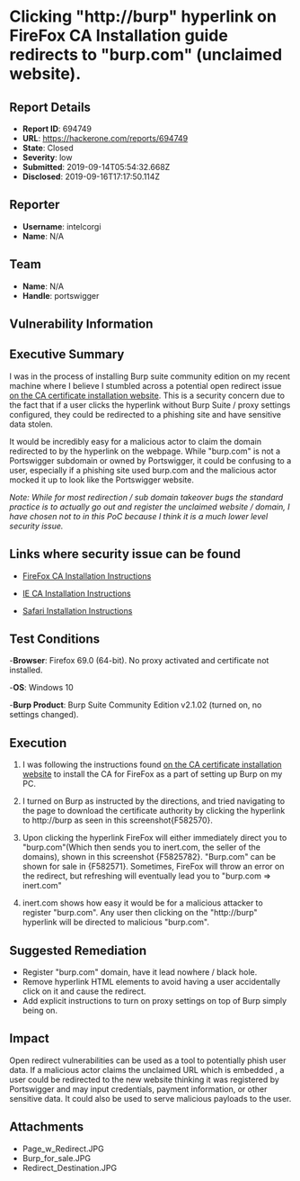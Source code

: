 # Clicking "http://burp" hyperlink on FireFox CA Installation guide redirects to "burp.com" (unclaimed website).

## Report Details
- **Report ID**: 694749
- **URL**: https://hackerone.com/reports/694749
- **State**: Closed
- **Severity**: low
- **Submitted**: 2019-09-14T05:54:32.668Z
- **Disclosed**: 2019-09-16T17:17:50.114Z

## Reporter
- **Username**: intelcorgi
- **Name**: N/A

## Team
- **Name**: N/A
- **Handle**: portswigger

## Vulnerability Information
Executive Summary
---------------------------------------------------
 I was in the process of installing Burp suite community edition on my recent machine where I believe I stumbled across a potential open redirect issue [on the CA certificate installation website](https://support.portswigger.net/customer/portal/articles/1783087-Installing_Installing%20CA%20Certificate%20-%20FF.html). This is a security concern due to the fact that if a user clicks the hyperlink without Burp Suite / proxy settings configured, they could be redirected to a phishing site and have sensitive data stolen. 
 
 It would be incredibly easy for a malicious actor to claim the domain redirected to by the hyperlink on the webpage. While "burp.com" is not a Portswigger subdomain or owned by Portswigger, it could be confusing to a user, especially if a phishing site used burp.com and the malicious actor mocked it up to look like the Portswigger website.

*Note: While for most redirection / sub domain takeover bugs the standard practice is to actually go out and register the unclaimed website / domain, I have chosen not to in this PoC because I think it is a much lower level security issue.* 


Links where security issue can be found
---------------------------------------------------
- [FireFox CA Installation Instructions](https://support.portswigger.net/customer/portal/articles/1783087-Installing_Installing%20CA%20Certificate%20-%20FF.html)

- [IE CA Installation Instructions](https://support.portswigger.net/customer/portal/articles/1783080-Installing_Installing%20CA%20Certificate%20-%20IE.html)

- [Safari Installation Instructions](https://support.portswigger.net/customer/portal/articles/1783096-Installing_Installing%20CA%20Certificate%20-%20Safari.html)


Test Conditions
---------------------------------------------------
-**Browser**: Firefox 69.0 (64-bit). No proxy activated and certificate not installed.

-**OS**: Windows 10

-**Burp Product**: Burp Suite Community Edition v2.1.02 (turned on, no settings changed).


Execution
---------------------------------------------------
1. I was following the instructions found [on the CA certificate installation website](https://support.portswigger.net/customer/portal/articles/1783087-Installing_Installing%20CA%20Certificate%20-%20FF.html) to install the CA for FireFox as a part of setting up Burp on my PC. 

2. I turned on Burp as instructed by the directions, and tried navigating to the page to download the certificate authority by clicking the hyperlink to http://burp as seen in this screenshot{F582570}. 

3. Upon clicking the hyperlink FireFox will either immediately direct you to "burp.com"(Which then sends you to inert.com, the seller of the domains), shown in this screenshot {F5825782}. "Burp.com" can be shown for sale in {F582571}. Sometimes, FireFox will throw an error on the redirect, but refreshing will eventually lead you to "burp.com => inert.com"

4. inert.com shows how easy it would be for a malicious attacker to register "burp.com". Any user then clicking on the "http://burp" hyperlink will be directed to malicious "burp.com".


Suggested Remediation
---------------------------------------------------
- Register "burp.com" domain, have it lead nowhere / black hole.
- Remove hyperlink HTML elements to avoid having a user accidentally click on it and cause the redirect.
- Add explicit instructions to turn on proxy settings on top of Burp simply being on.

## Impact

Open redirect vulnerabilities can be used as a tool to potentially phish user data. If a malicious actor claims the unclaimed URL which is embedded , a user could be redirected to the new website thinking it was registered by Portswigger and may input credentials, payment information, or other sensitive data. It could also be used to serve malicious payloads to the user.

## Attachments
- Page_w_Redirect.JPG
- Burp_for_sale.JPG
- Redirect_Destination.JPG
